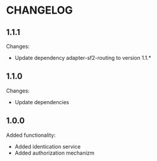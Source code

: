 CHANGELOG
=========

1.1.1
-----

Changes:

 * Update dependency adapter-sf2-routing to version 1.1.*

1.1.0
-----

Changes:

 * Update dependencies

1.0.0
-----

Added functionality:

 * Added identication service
 * Added authorization mechanizm
